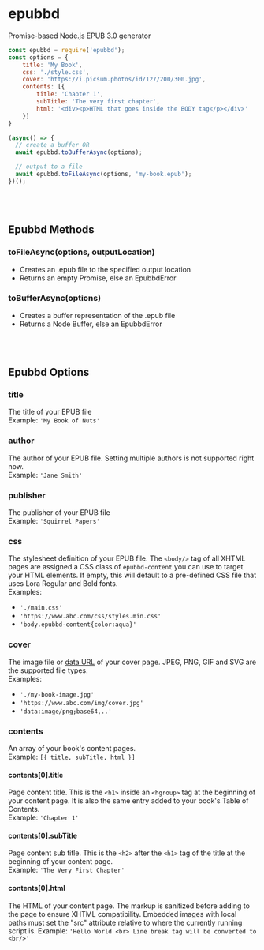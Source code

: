 # epubbd
Promise-based Node.js EPUB 3.0 generator


```js
const epubbd = require('epubbd');
const options = {
    title: 'My Book',
    css: './style.css',
    cover: 'https://i.picsum.photos/id/127/200/300.jpg',
    contents: [{
        title: 'Chapter 1',
        subTitle: 'The very first chapter',
        html: '<div><p>HTML that goes inside the BODY tag</p></div>'
    }]
}

(async() => {
  // create a buffer OR
  await epubbd.toBufferAsync(options);

  // output to a file
  await epubbd.toFileAsync(options, 'my-book.epub');
})();
```

<br />
<br />

## Epubbd Methods

### toFileAsync(options, outputLocation)
* Creates an .epub file to the specified output location
* Returns an empty Promise, else an EpubbdError

### toBufferAsync(options)
* Creates a buffer representation of the .epub file
* Returns a Node Buffer, else an EpubbdError

<br />
<br />

## Epubbd Options

### title
The title of your EPUB file  
Example: `'My Book of Nuts'`  


### author
The author of your EPUB file. Setting multiple authors is not supported right now.  
Example: `'Jane Smith'`

### publisher
The publisher of your EPUB file  
Example: `'Squirrel Papers'`

### css
The stylesheet definition of your EPUB file.  The `<body/>` tag of
all XHTML pages are assigned a CSS class of `epubbd-content` you can
use to target your HTML elements.  If empty, this will default to a pre-defined CSS file that uses Lora Regular and Bold fonts.  
Examples:  
* `'./main.css'`
* `'https://www.abc.com/css/styles.min.css'`
* `'body.epubbd-content{color:aqua}'`

### cover
The image file or [data URL](https://developer.mozilla.org/en-US/docs/Web/HTTP/Basics_of_HTTP/Data_URIs) of your cover page. JPEG, PNG, GIF and SVG are the supported file types.  
Examples:  
* `'./my-book-image.jpg'`
* `'https://www.abc.com/img/cover.jpg'` 
* `'data:image/png;base64,..'`

### contents
An array of your book's content pages.  
Example: `[{ title, subTitle, html }]`

#### contents[0].title
Page content title.  This is the `<h1>` inside an `<hgroup>` tag at the beginning of your content page.  It is also the same entry added to your book's Table of Contents.  
Example: `'Chapter 1'`

#### contents[0].subTitle
Page content sub title.  This is the `<h2>` after the `<h1>` tag of the title at the beginning of your content page.  
Example: `'The Very First Chapter'`


#### contents[0].html
The HTML of your content page.  The markup is sanitized before adding to the page to ensure XHTML compatibility.  Embedded images with local paths must set the "src" attribute relative to where the currently running script is.
Example: `'Hello World <br> Line break tag will be converted to <br/>'`
